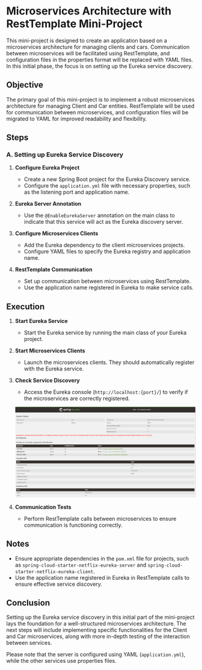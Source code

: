 # Microservices Architecture with RestTemplate Mini-Project

This mini-project is designed to create an application based on a microservices architecture for managing clients and cars. Communication between microservices will be facilitated using RestTemplate, and configuration files in the properties format will be replaced with YAML files. In this initial phase, the focus is on setting up the Eureka service discovery.

## Objective

The primary goal of this mini-project is to implement a robust microservices architecture for managing Client and Car entities. RestTemplate will be used for communication between microservices, and configuration files will be migrated to YAML for improved readability and flexibility.

## Steps

### A. Setting up Eureka Service Discovery

1. **Configure Eureka Project**
   - Create a new Spring Boot project for the Eureka Discovery service.
   - Configure the `application.yml` file with necessary properties, such as the listening port and application name.

2. **Eureka Server Annotation**
   - Use the `@EnableEurekaServer` annotation on the main class to indicate that this service will act as the Eureka discovery server.

3. **Configure Microservices Clients**
   - Add the Eureka dependency to the client microservices projects.
   - Configure YAML files to specify the Eureka registry and application name.

4. **RestTemplate Communication**
   - Set up communication between microservices using RestTemplate.
   - Use the application name registered in Eureka to make service calls.

## Execution

1. **Start Eureka Service**
   - Start the Eureka service by running the main class of your Eureka project.

2. **Start Microservices Clients**
   - Launch the microservices clients. They should automatically register with the Eureka service.

3. **Check Service Discovery**
   - Access the Eureka console (`http://localhost:{port}/`) to verify if the microservices are correctly registered.

   ![Eureka Server](eureka.png)

4. **Communication Tests**
   - Perform RestTemplate calls between microservices to ensure communication is functioning correctly.

## Notes

- Ensure appropriate dependencies in the `pom.xml` file for projects, such as `spring-cloud-starter-netflix-eureka-server` and `spring-cloud-starter-netflix-eureka-client`.
- Use the application name registered in Eureka in RestTemplate calls to ensure effective service discovery.

## Conclusion

Setting up the Eureka service discovery in this initial part of the mini-project lays the foundation for a well-structured microservices architecture. The next steps will include implementing specific functionalities for the Client and Car microservices, along with more in-depth testing of the interaction between services.

Please note that the server is configured using YAML (`application.yml`), while the other services use properties files.
